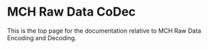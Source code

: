 <!-- doxy
\page refMUONMCHRaw MCH Raw Data CoDec
/doxy -->

# MCH Raw Data CoDec

This is the top page for the documentation relative to MCH Raw Data Encoding
and Decoding.

<!-- doxy
* \subpage refMUONMCHRawElecMap
* \subpage refMUONMCHRawDecoder
* \subpage refMUONMCHRawTools
/doxy -->
